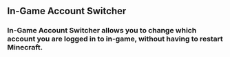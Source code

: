 ## In-Game Account Switcher

### In-Game Account Switcher allows you to change which account you are logged in to in-game, without having to restart Minecraft.
